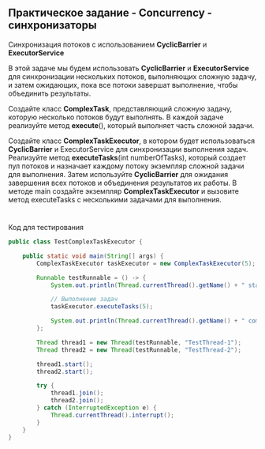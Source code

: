 ## Практическое задание - Concurrency - синхронизаторы

Синхронизация потоков с использованием **CyclicBarrier** и **ExecutorService**

В этой задаче мы будем использовать **CyclicBarrier** и **ExecutorService** для синхронизации нескольких потоков, выполняющих сложную задачу, и затем ожидающих, пока все потоки завершат выполнение, чтобы объединить результаты.

Создайте класс **ComplexTask**, представляющий сложную задачу, которую несколько потоков будут выполнять. В каждой задаче реализуйте метод **execute**(), который выполняет часть сложной задачи.

Создайте класс **ComplexTaskExecutor**, в котором будет использоваться **CyclicBarrier** и ExecutorService для синхронизации выполнения задач. Реализуйте метод **executeTasks**(int numberOfTasks), который создает пул потоков и назначает каждому потоку экземпляр сложной задачи для выполнения. Затем используйте **CyclicBarrier** для ожидания завершения всех потоков и объединения результатов их работы. В методе main создайте экземпляр **ComplexTaskExecutor** и вызовите метод executeTasks с несколькими задачами для выполнения.

# [](#)

Код для тестирования

```java
public class TestComplexTaskExecutor {

    public static void main(String[] args) {
        ComplexTaskExecutor taskExecutor = new ComplexTaskExecutor(5); // Количество задач для выполнения

        Runnable testRunnable = () -> {
            System.out.println(Thread.currentThread().getName() + " started the test.");

            // Выполнение задач
            taskExecutor.executeTasks(5);

            System.out.println(Thread.currentThread().getName() + " completed the test.");
        };

        Thread thread1 = new Thread(testRunnable, "TestThread-1");
        Thread thread2 = new Thread(testRunnable, "TestThread-2");

        thread1.start();
        thread2.start();

        try {
            thread1.join();
            thread2.join();
        } catch (InterruptedException e) {
            Thread.currentThread().interrupt();
        }
    }
}
```
